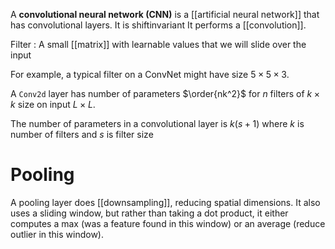 A **convolutional neural network (CNN)** is a [[artificial neural network]] that has convolutional layers. It is shiftinvariant It performs a [[convolution]].

Filter
: A small [[matrix]] with learnable values that we will slide over the input

For example, a typical filter on a ConvNet might have size $5 \times 5 \times 3$.

A `Conv2d` layer has number of parameters $\order{nk^2}$ for $n$ filters of $k \times k$ size on input $L \times L$.

The number of parameters in a convolutional layer is $k(s + 1)$ where $k$ is number of filters and $s$ is filter size

# Pooling

A pooling layer does [[downsampling]], reducing spatial dimensions. It also uses a sliding window, but rather than taking a dot product, it either computes a max (was a feature found in this window) or an average (reduce outlier in this window).
